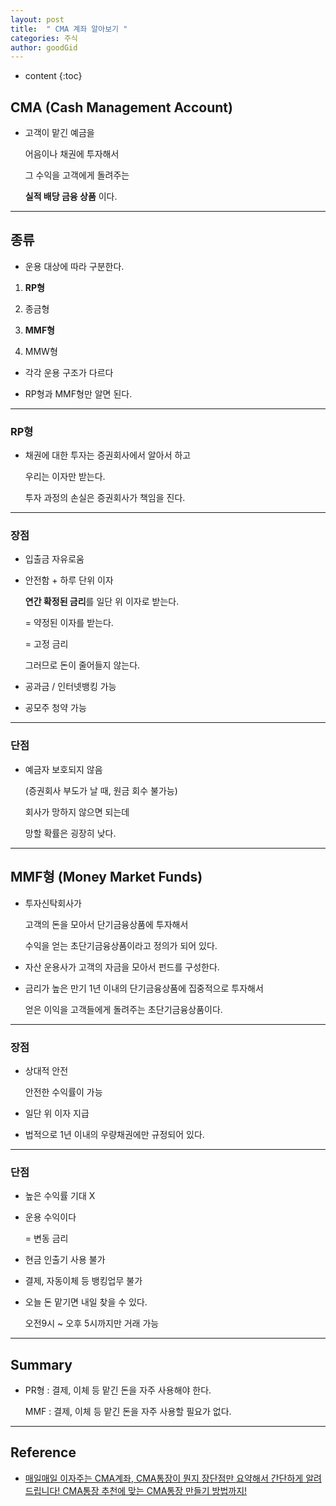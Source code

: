 ```yaml
---
layout: post
title:  " CMA 계좌 알아보기 "
categories: 주식
author: goodGid
---
```

* content
{:toc}

## CMA (Cash Management Account)

* 고객이 맡긴 예금을 

  어음이나 채권에 투자해서 

  그 수익을 고객에게 돌려주는

  **실적 배당 금융 상품** 이다.

---

## 종류

* 운용 대상에 따라 구분한다.

1. **RP형**

2. 종금형

3. **MMF형**

4. MMW형

* 각각 운용 구조가 다르다

* RP형과 MMF형만 알면 된다.




---

### RP형

* 채권에 대한 투자는 증권회사에서 알아서 하고 

  우리는 이자만 받는다.
  
  투자 과정의 손실은 증권회사가 책임을 진다.

---

### 장점

* 입출금 자유로움

* 안전함 + 하루 단위 이자

  **연간 확정된 금리**를 일단 위 이자로 받는다.

  = 약정된 이자를 받는다.
  
  = 고정 금리

  그러므로 돈이 줄어들지 않는다.

* 공과금 / 인터넷뱅킹 가능

* 공모주 청약 가능

---

### 단점

* 예금자 보호되지 않음

  (증권회사 부도가 날 때, 원금 회수 불가능)

  회사가 망하지 않으면 되는데

  망할 확률은 굉장히 낮다.

---

## MMF형 (Money Market Funds)

* 투자신탁회사가

  고객의 돈을 모아서 단기금융상품에 투자해서

  수익을 얻는 초단기금융상품이라고 정의가 되어 있다.

* 자산 운용사가 고객의 자금을 모아서 펀드를 구성한다.

* 금리가 높은 만기 1년 이내의 단기금융상품에 집중적으로 투자해서

  얻은 이익을 고객들에게 돌려주는 초단기금융상품이다.

---

### 장점

* 상대적 안전

  안전한 수익률이 가능

* 일단 위 이자 지급

* 법적으로 1년 이내의 우량채권에만 규정되어 있다.

---

### 단점

* 높은 수익률 기대 X

* 운용 수익이다

  = 변동 금리 

* 현금 인출기 사용 불가

* 결제, 자동이체 등 뱅킹업무 불가

* 오늘 돈 맡기면 내일 찾을 수 있다.

  오전9시 ~ 오후 5시까지만 거래 가능


---

## Summary

* PR형 : 결제, 이체 등 맡긴 돈을 자주 사용해야 한다.

  MMF : 결제, 이체 등 맡긴 돈을 자주 사용할 필요가 없다.



---

## Reference

* [매일매일 이자주는 CMA계좌, CMA통장이 뭔지 장단점만 요약해서 간단하게 알려드립니다! CMA통장 추천에 맞는 CMA통장 만들기 방법까지!](https://www.youtube.com/watch?v=400kicS4iKk&t=1s)